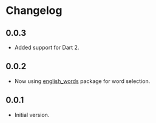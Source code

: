 # Changelog

## 0.0.3

- Added support for Dart 2.

## 0.0.2

- Now using [english_words](https://pub.dartlang.org/packages/english_words) package for word selection.

## 0.0.1

- Initial version.
